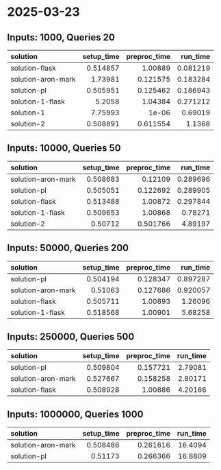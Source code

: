 # 2025-03-23

## Inputs: 1000, Queries 20

| solution           |   setup_time |   preproc_time |   run_time |
|:-------------------|-------------:|---------------:|-----------:|
| solution-flask     |     0.514857 |       1.00889  |   0.081219 |
| solution-aron-mark |     1.73981  |       0.121575 |   0.183284 |
| solution-pl        |     0.505951 |       0.125462 |   0.186943 |
| solution-1-flask   |     5.2058   |       1.04384  |   0.271212 |
| solution-1         |     7.75993  |       1e-06    |   0.69019  |
| solution-2         |     0.508891 |       0.611554 |   1.1368   |

## Inputs: 10000, Queries 50

| solution           |   setup_time |   preproc_time |   run_time |
|:-------------------|-------------:|---------------:|-----------:|
| solution-aron-mark |     0.508683 |       0.12109  |   0.289696 |
| solution-pl        |     0.505051 |       0.122692 |   0.289905 |
| solution-flask     |     0.513488 |       1.00872  |   0.297844 |
| solution-1-flask   |     0.509653 |       1.00868  |   0.78271  |
| solution-2         |     0.50712  |       0.501766 |   4.89197  |

## Inputs: 50000, Queries 200

| solution           |   setup_time |   preproc_time |   run_time |
|:-------------------|-------------:|---------------:|-----------:|
| solution-pl        |     0.504194 |       0.128347 |   0.897287 |
| solution-aron-mark |     0.51063  |       0.127686 |   0.920057 |
| solution-flask     |     0.505711 |       1.00893  |   1.26096  |
| solution-1-flask   |     0.518568 |       1.00901  |   5.68258  |

## Inputs: 250000, Queries 500

| solution           |   setup_time |   preproc_time |   run_time |
|:-------------------|-------------:|---------------:|-----------:|
| solution-pl        |     0.509804 |       0.157721 |    2.79081 |
| solution-aron-mark |     0.527667 |       0.158258 |    2.80171 |
| solution-flask     |     0.508928 |       1.00886  |    4.20166 |

## Inputs: 1000000, Queries 1000

| solution           |   setup_time |   preproc_time |   run_time |
|:-------------------|-------------:|---------------:|-----------:|
| solution-aron-mark |     0.508486 |       0.261616 |    16.4094 |
| solution-pl        |     0.51173  |       0.266366 |    16.8809 |